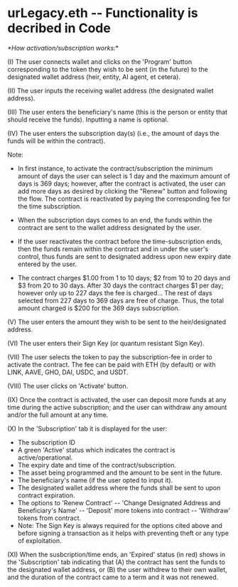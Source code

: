 # urLegacy.eth -- Functionality is decribed in Code

*\*How activation/subscription works:**

(I) The user connects wallet and clicks on the 'Program' button corresponding to the token they wish to be sent (in the future) to the designated wallet address (heir, entity, AI agent, et cetera).

(II) The user inputs the receiving wallet address (the designated wallet address).

(III) The user enters the beneficiary's name (this is the person or entity that should receive the funds). Inputting a name is optional.

(IV) The user enters the subscription day(s) (i.e., the amount of days the funds will be within the contract).

Note:

- In first instance, to activate the contract/subscription the minimum amount of days the user can select is 1 day and the maximum amount of days is 369 days; however, after the contract is activated, the user can add more days as desired by clicking the "Renew" button and following the flow. The contract is reactivated by paying the corresponding fee for the time subscription. 

- When the subscription days comes to an end, the funds within the contract are sent to the wallet address designated by the user.

- If the user reactivates the contract before the time-subscription ends, then the funds remain within the contract and in under the user's control, thus funds are sent to designated address upon new expiry date entered by the user.

- The contract charges $1.00 from 1 to 10 days; $2 from 10 to 20 days and $3 from 20 to 30 days. After 30 days the contract charges $1 per day; however only up to 227 days the fee is charged... The rest of days selected from 227 days to 369 days are free of charge. Thus, the total amount charged is $200 for the 369 days subscription.

(V) The user enters the amount they wish to be sent to the heir/designated address.

(VI) The user enters their Sign Key (or quantum resistant Sign Key).

(VII) The user selects the token to pay the subscription-fee in order to activate the contract. The fee can be paid with ETH (by default) or with LINK, AAVE, GHO, DAI, USDC, and USDT.

(VIII) The user clicks on 'Activate' button.

(IX) Once the contract is activated, the user can deposit more funds at any time during the active subscription; and the user can withdraw any amount and/or the full amount at any time.

(X) In the 'Subscription' tab it is displayed for the user:

- The subscription ID
- A green 'Active' status which indicates the contract is active/operational.
- The expiry date and time of the contract/subscription.
- The asset being programmed and the amount to be sent in the future.
- The beneficiary's name (if the user opted to input it).
- The designated wallet address where the funds shall be sent to upon contract expiration.
- The options to 'Renew Contract' -- 'Change Designated Address and Beneficiary's Name' -- 'Deposit' more tokens into contract -- 'Withdraw' tokens from contract.
- Note: The Sign Key is always required for the options cited above and before signing a transaction as it helps with preventing theft or any type of exploitation.

(XI) When the susbcription/time ends, an 'Expired' status (in red) shows in the 'Subscription' tab indicating that (A) the contract has sent the funds to the designated wallet address, or (B) the user withdrew to their own wallet, and the duration of the contract came to a term and it was not renewed.
